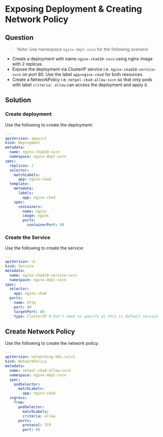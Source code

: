# Exposing Deployment & Creating Network Policy

## Question

> Note: Use namespace `nginx-depl-svcn` for the following scenario

- Create a deployment with name `nginx-ckad10-svcn` using nginx image with 2 replicas.
- Expose the deployment via ClusterIP service i.e. `nginx-ckad10-service-svcn` on port 80.
  Use the label `app=nginx-ckad` for both resources.
- Create a NetworkPolicy i.e. `netpol-ckad-allow-svcn` so that only pods with
  label `criteria: allow` can access the deployment and apply it.

## Solution

### Create deployment

Use the following to create the deployment:

```yaml
---
apiVersion: apps/v1
kind: Deployment
metadata:
  name: nginx-ckad10-svcn
  namespace: nginx-depl-svcn
spec:
  replicas: 2
  selector:
    matchLabels:
      app: nginx-ckad
  template:
    metadata:
      labels:
        app: nginx-ckad
    spec:
      containers:
        name: nginx
        image: nginx
        ports:
          containerPort: 80
```

### Create the Service

Use the following to create the service:

```yaml
---
apiVersion: v1
kind: Service
metadata:
  name: nginx-ckad10-service-svcn
  namespace: nginx-depl-svcn
spec:
  selector:
    app: nginx-ckad
  ports:
    name: http
    port: 80
    targetPort: 80
    type: ClusterIP # Don't need to specify as this is default service
```

## Create Network Policy

Use the following to create the network policy:

```yaml
---
apiVersion: networking.k8s.io/v1
kind: NetworkPolicy
metadata:
  name: netpol-ckad-allow-svcn
  namespace: nginx-depl-svcn
  spec:
    podSelector:
      matchLabels:
        app: nginx-ckad
  ingress:
    from:
      podSelector:
        matchLabels:
        criteria: allow
      ports:
        protocol: TCP
        port: 80
```
